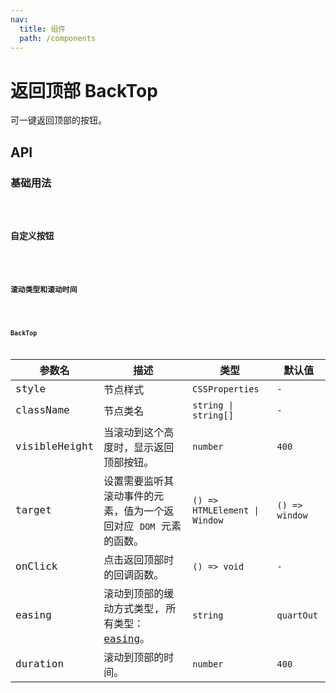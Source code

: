 ```yaml
---
nav:
  title: 组件
  path: /components
---
```


# 返回顶部 BackTop

可一键返回顶部的按钮。

## API

### 基础用法

<code src="./__demo__/basic.demo.tsx" />

### 自定义按钮

<code src="./__demo__/custom-button.demo.tsx" />

### 滚动类型和滚动时间

<code src="./__demo__/easing.demo.tsx" />

### BackTop

|参数名|描述|类型|默认值|
|---|---|---|---|
|style|节点样式|`CSSProperties`|`-`|
|className|节点类名|`string \| string[]`|`-`|
|visibleHeight|当滚动到这个高度时，显示返回顶部按钮。|`number`|`400`|
|target|设置需要监听其滚动事件的元素，值为一个返回对应 `DOM` 元素的函数。|`() => HTMLElement \| Window`|`() => window`|
|onClick|点击返回顶部时的回调函数。|`() => void`|`-`|
|easing|滚动到顶部的缓动方式类型, 所有类型：[easing](https://github.com/PengJiyuan/b-tween)。|`string`|`quartOut`|
|duration|滚动到顶部的时间。|`number`|`400`|
